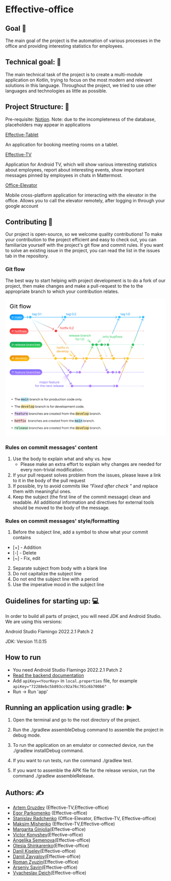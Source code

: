 # Effective-office

## Goal :dart:

The main goal of the project is the automation of various processes in the office and providing
interesting statistics for employees.

## Technical goal: :wrench:

The main technical task of the project is to create a multi-module application on Kotlin,
trying to focus on the most modern and relevant solutions in this language. Throughout the project,
we tried to use other languages and
technologies as little as possible.

## Project Structure: :dizzy:

Pre-requisite: [Notion](https://www.notion.so/effectiveband/613e964862f44c9faefefd7958697dd9?pvs=4).
Note: due to the incompleteness of the database, placeholders may appear in applications

[Effective-Tablet](tabletApp/README.md)

An application for booking meeting rooms on a tablet.

[Effective-TV](tv-app/effecticeTV/README.md)

Application for Android TV, which will show various interesting statistics about
employees, report about interesting events, show important messages pinned by employees in chats in
Mattermost.

[Office-Elevator](composeApp/README.md)

Mobile cross-platform application for interacting with the elevator in the office. Allows you to
call the elevator remotely, after logging in through your google account

## Contributing :raised_hands:

Our project is open-source, so we welcome quality contributions! To make your contribution to the
project efficient and easy to check out, you can familiarize yourself with the project's git flow
and commit rules. If you want to solve an existing issue in the project, you can read the list in
the issues tab in the repository.

### Git flow

The best way to start helping with project development is to do a fork of our project, then make
changes and make a pull-request to the to the appropriate branch to which your contribution relates.

<img src="/assets/git-flow-image.png"> 

### Rules on commit messages' content

1. Use the body to explain what and why vs. how
    * Please make an extra effort to explain why changes are needed for every non-trivial
      modification.
2. If your pull request solves problem from the issues, please leave a link to it in the body of the
   pull request
3. If possible, try to avoid commits like *"Fixed after check "* and replace them with meaningful
   ones.
4. Keep the subject (the first line of the commit message) clean and readable. All additional
   information and directives for external tools
   should be moved to the body of the message.

### Rules on commit messages' style/formatting

1. Before the subject line, add a symbol to show what your commit contains

* [+] - Addition
* [-] - Delete
* [~] - Fix, edit

2. Separate subject from body with a blank line
3. Do not capitalize the subject line
4. Do not end the subject line with a period
5. Use the imperative mood in the subject line

## Guidelines for starting up: :computer:

In order to build all parts of project, you will need JDK and Android Studio. We are using this
versions:

Android Studio Flamingo 2022.2.1 Patch 2

JDK: Version 11.0.15

## How to run

* You need Android Studio Flamingo 2022.2.1 Patch 2
* [Read the backend documentation]()
* Add `apiKey=<YourKey>` in `local.properties` file, for
  example `apiKey="72288ebc5b893cc92a76c701c6b700b6"`
* Run -> Run 'app'


## Running an application using gradle: :arrow_forward:

1. Open the terminal and go to the root directory of the project.

2. Run the ./gradlew assembleDebug command to assemble the project in debug mode.

3. To run the application on an emulator or connected device, run the ./gradlew installDebug
   command.

4. If you want to run tests, run the command ./gradlew test.

5. If you want to assemble the APK file for the release version, run the command ./gradlew
   assembleRelease.

## Authors: :writing_hand:

* [Artem Gruzdev](https://github.com/gull192) (Effective-TV,Effective-office)
* [Egor Parkomenko](https://github.com/1MPULSEONE) (Effective-office)
* [Stanislav Radchenko](https://github.com/Radch-enko) (Office-Elevator, Effective-TV,
  Effective-office)
* [Maksim Mishenko](https://github.com/UserNameMax) (Effective-TV,Effective-office)
* [Margarita Ginjolia](https://github.com/MargaritaDj)(Effective-office)
* [Victor Konyshev](https://github.com/DireRaven-exe)(Effective-office)
* [Angelika Semenova](https://github.com/Liker4ik26)(Effective-office)
* [Olesia Shinkarenko](https://github.com/OlesiaShinkarenko)(Effective-office)
* [Danil Kiselev](https://github.com/kiselev-danil)(Effective-office)
* [Daniil Zavyalov](https://github.com/zavyalov-daniil)(Effective-office)
* [Roman Zyuzin](https://github.com/Roman194)(Effective-office)
* [Arseniy Savin](https://github.com/ayusavin)(Effective-office)
* [Vyacheslav Deich](https://github.com/plumsoftware)(Effective-office)
